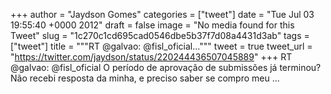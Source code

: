 
+++
author = "Jaydson Gomes"
categories = ["tweet"]
date = "Tue Jul 03 19:55:40 +0000 2012"
draft = false
image = "No media found for this Tweet"
slug = "1c270c1cd695cad0546dbe5b37f7d08a4431d3ab"
tags = ["tweet"]
title = """RT @galvao: @fisl_oficial..."""
tweet = true
tweet_url = "https://twitter.com/jaydson/status/220244436507045889"
+++
RT @galvao: @fisl_oficial O período de aprovação de submissões já terminou? Não recebi resposta da minha, e preciso saber se compro meu  ...
